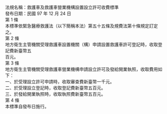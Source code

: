 法規名稱：救護車及救護車營業機構設置設立許可收費標準  
發布日期：民國 97 年 12 月 24 日  
第 1 條  
本標準依緊急醫療救護法（以下簡稱本法）第五十五條及規費法第十條規定訂定之。  
第 2 條  
地方衛生主管機關受理救護車設置機關（構）申請設置救護車許可登記時，收取登記費新臺幣五  
百元。  
第 3 條  
地方衛生主管機關受理救護車營業機構申請設立許可及發給開業執照，收取費用如下：  
一、於受理設立許可申請時，收取審查費新臺幣一千元。  
二、於受理設立登記時，收取登記費新臺幣五百元。  
三、於發給開業執照時，收取執照費新臺幣五百元。  
第 4 條  
本標準自發布日施行。  



